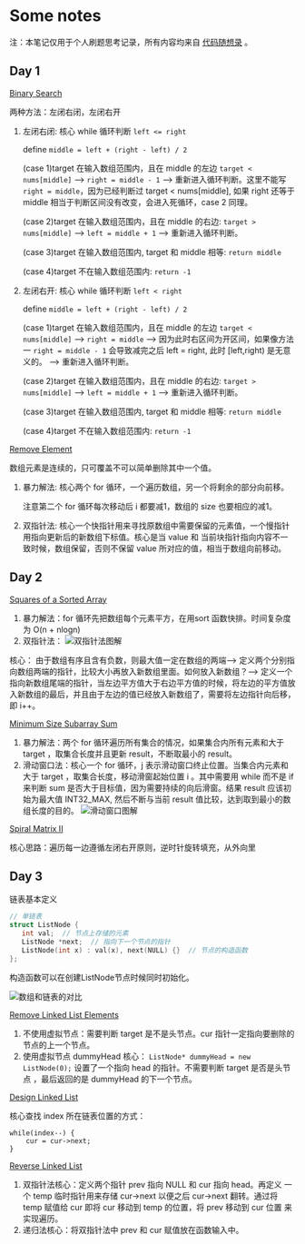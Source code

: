 # Some notes

注：本笔记仅用于个人刷题思考记录，所有内容均来自
[代码随想录](https://programmercarl.com/%E6%95%B0%E7%BB%84%E7%90%86%E8%AE%BA%E5%9F%BA%E7%A1%80.html)
。
## Day 1
[Binary Search](https://leetcode.com/problems/binary-search/)

两种方法：左闭右闭，左闭右开

1. 左闭右闭: 核心 while 循环判断 `left <= right`

   define `middle = left + (right - left) / 2`

   (case 1)target 在输入数组范围内，且在 middle 的左边 `target < nums[middle]` --> `right = middle - 1`
--> 重新进入循环判断。这里不能写 `right = middle`，因为已经判断过 target < nums[middle], 如果 right 还等于 middle 相当于判断区间没有改变，会进入死循环，case 2 同理。 

   (case 2)target 在输入数组范围内，且在 middle 的右边: `target > nums[middle]` --> `left = middle + 1`
   --> 重新进入循环判断。

   (case 3)target 在输入数组范围内, target 和 middle 相等: `return middle`

   (case 4)target 不在输入数组范围内: `return -1`


2. 左闭右开: 核心 while 循环判断 `left < right`

   define `middle = left + (right - left) / 2`
   
   (case 1)target 在输入数组范围内，且在 middle 的左边 `target < nums[middle]` --> `right = middle`
   --> 因为此时右区间为开区间，如果像方法一 `right = middle - 1` 会导致减完之后 left = right, 此时 [left,right) 是无意义的。
   --> 重新进入循环判断。
   
   (case 2)target 在输入数组范围内，且在 middle 的右边: `target > nums[middle]` --> `left = middle + 1`
   --> 重新进入循环判断。
   
   (case 3)target 在输入数组范围内, target 和 middle 相等: `return middle`
   
   (case 4)target 不在输入数组范围内: `return -1`

[Remove Element](https://leetcode.com/problems/remove-element/description/)

数组元素是连续的，只可覆盖不可以简单删除其中一个值。

1. 暴力解法: 核心两个 for 循环，一个遍历数组，另一个将剩余的部分向前移。

   注意第二个 for 循环每次移动后 i 都要减1，数组的 size 也要相应的减1。

2. 双指针法: 核心一个快指针用来寻找原数组中需要保留的元素值，一个慢指针用指向更新后的新数组下标值。核心是当 value 和 当前块指针指向内容不一致时候，数组保留，否则不保留 value 所对应的值，相当于数组向前移动。

## Day 2
[Squares of a Sorted Array](https://leetcode.com/problems/squares-of-a-sorted-array/)

1. 暴力解法：for 循环先把数组每个元素平方，在用sort 函数快排。时间复杂度为 O(n + nlogn)
2. 双指针法：
![双指针法图解](https://code-thinking.cdn.bcebos.com/gifs/977.%E6%9C%89%E5%BA%8F%E6%95%B0%E7%BB%84%E7%9A%84%E5%B9%B3%E6%96%B9.gif)

核心： 由于数组有序且含有负数，则最大值一定在数组的两端--> 定义两个分别指向数组两端的指针，比较大小再放入新数组里面。如何放入新数组？--> 定义一个指向新数组尾端的指针，当左边平方值大于右边平方值的时候，将左边的平方值放入新数组的最后，并且由于左边的值已经放入新数组了，需要将左边指针向后移，即 i++。

[Minimum Size Subarray Sum](https://leetcode.com/problems/minimum-size-subarray-sum/description/)

1. 暴力解法：两个 for 循环遍历所有集合的情况，如果集合内所有元素和大于 target ，取集合长度并且更新 result，不断取最小的 result。
2. 滑动窗口法：核心一个 for 循环，j 表示滑动窗口终止位置。当集合内元素和大于 target ，取集合长度，移动滑窗起始位置 i 。其中需要用 while 而不是 if 来判断 sum 是否大于目标值，因为需要持续的向后滑窗。结果 result 应该初始为最大值 INT32_MAX, 然后不断与当前 result 值比较，达到取到最小的数组长度的目的。
![滑动窗口图解](https://code-thinking.cdn.bcebos.com/gifs/209.%E9%95%BF%E5%BA%A6%E6%9C%80%E5%B0%8F%E7%9A%84%E5%AD%90%E6%95%B0%E7%BB%84.gif)

[Spiral Matrix II](https://leetcode.com/problems/spiral-matrix-ii/description/)

核心思路：遍历每一边遵循左闭右开原则，逆时针旋转填充，从外向里

## Day 3
链表基本定义
```cpp
// 单链表
struct ListNode {
   int val;  // 节点上存储的元素
   ListNode *next;  // 指向下一个节点的指针
   ListNode(int x) : val(x), next(NULL) {}  // 节点的构造函数
};
```
构造函数可以在创建ListNode节点时候同时初始化。

![数组和链表的对比](https://code-thinking-1253855093.file.myqcloud.com/pics/20200806195200276.png)

[Remove Linked List Elements](https://leetcode.com/problems/remove-linked-list-elements/description/)

1. 不使用虚拟节点：需要判断 target 是不是头节点。cur 指针一定指向要删除的节点的上一个节点。
2. 使用虚拟节点 dummyHead 核心：
`ListNode* dummyHead = new ListNode(0);` 设置了一个指向 head 的指针。不需要判断 target 是否是头节点
，最后返回的是 dummyHead 的下一个节点。

[Design Linked List](https://leetcode.com/problems/design-linked-list/description/)

核心查找 index 所在链表位置的方式：

```
while(index--) {
    cur = cur->next;
}
```

[Reverse Linked List](https://leetcode.com/problems/reverse-linked-list/description/)

1. 双指针法核心：定义两个指针 prev 指向 NULL 和 cur 指向 head。再定义
一个 temp 临时指针用来存储 cur->next 以便之后 cur->next 翻转。通过将
temp 赋值给 cur 即将 cur 移动到 temp 的位置，将 prev 移动到 cur 位置
来实现遍历。
2. 递归法核心：将双指针法中 prev 和 cur 赋值放在函数输入中。